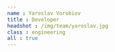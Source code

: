 ```yaml
---
name : Yaroslav Vorobiov
title : Developer
headshot : /img/team/yaroslav.jpg
class : engineering
all : true
---
```

